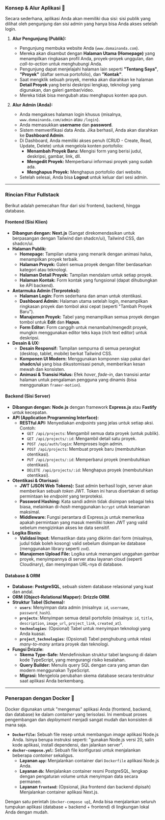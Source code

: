 ### Konsep & Alur Aplikasi 🚀

Secara sederhana, aplikasi Anda akan memiliki dua sisi: sisi publik yang dilihat oleh pengunjung dan sisi admin yang hanya bisa Anda akses setelah login.



1.  **Alur Pengunjung (Publik):**
    * Pengunjung membuka website Anda (`www.domainanda.com`).
    * Mereka akan disambut dengan **Halaman Utama (Homepage)** yang menampilkan ringkasan profil Anda, proyek-proyek unggulan, dan *call-to-action* untuk menghubungi Anda.
    * Pengunjung dapat menjelajahi halaman lain seperti **"Tentang Saya"**, **"Proyek"** (daftar semua portofolio), dan **"Kontak"**.
    * Saat mengklik sebuah proyek, mereka akan diarahkan ke halaman **Detail Proyek** yang berisi deskripsi lengkap, teknologi yang digunakan, dan galeri gambar/video.
    * Mereka tidak bisa mengubah atau menghapus konten apa pun.

2.  **Alur Admin (Anda):**
    * Anda mengakses halaman login khusus (misalnya, `www.domainanda.com/admin` atau `/login`).
    * Anda memasukkan **username** dan **password**.
    * Sistem memverifikasi data Anda. Jika berhasil, Anda akan diarahkan ke **Dashboard Admin**.
    * Di Dashboard, Anda memiliki akses penuh (CRUD - Create, Read, Update, Delete) untuk mengelola konten portofolio:
        * **Menambah Proyek Baru:** Mengisi form yang berisi judul, deskripsi, gambar, link, dll.
        * **Mengedit Proyek:** Memperbarui informasi proyek yang sudah ada.
        * **Menghapus Proyek:** Menghapus portofolio dari website.
    * Setelah selesai, Anda bisa **Logout** untuk keluar dari sesi admin.

---

### Rincian Fitur Fullstack

Berikut adalah pemecahan fitur dari sisi frontend, backend, hingga database.

#### Frontend (Sisi Klien)
* **Dibangun dengan:** **Next.js** (Sangat direkomendasikan untuk berpasangan dengan Tailwind dan shadcn/ui), Tailwind CSS, dan shadcn/ui.
* **Halaman Publik:**
    * **Homepage:** Tampilan utama yang menarik dengan animasi halus, menampilkan proyek terbaik.
    * **Halaman Proyek:** Galeri semua proyek dengan filter berdasarkan kategori atau teknologi.
    * **Halaman Detail Proyek:** Tampilan mendalam untuk setiap proyek.
    * **Halaman Kontak:** Form kontak yang fungsional (dapat dihubungkan ke API backend).
* **Antarmuka Admin (Terproteksi):**
    * **Halaman Login:** Form sederhana dan aman untuk otentikasi.
    * **Dashboard Admin:** Halaman utama setelah login, menampilkan ringkasan proyek dan tombol aksi cepat (seperti "Tambah Proyek Baru").
    * **Manajemen Proyek:** Tabel yang menampilkan semua proyek dengan tombol untuk **Edit** dan **Hapus**.
    * **Form Editor:** Form canggih untuk menambah/mengedit proyek, mungkin menggunakan editor teks kaya (rich text editor) untuk deskripsi.
* **Desain & UX:**
    * **Desain Responsif:** Tampilan sempurna di semua perangkat (desktop, tablet, mobile) berkat Tailwind CSS.
    * **Komponen UI Modern:** Menggunakan komponen siap pakai dari **shadcn/ui** yang bisa dikustomisasi penuh, memberikan kesan mewah dan konsisten.
    * **Animasi & Transisi Halus:** Efek *hover*, *fade-in*, dan transisi antar halaman untuk pengalaman pengguna yang dinamis (bisa menggunakan `framer-motion`).

#### Backend (Sisi Server)
* **Dibangun dengan:** **Node.js** dengan framework **Express.js** atau **Fastify** untuk kecepatan.
* **API (Application Programming Interface):**
    * **RESTful API:** Menyediakan *endpoints* yang jelas untuk setiap aksi. Contoh:
        * `GET /api/projects`: Mengambil semua data proyek (untuk publik).
        * `GET /api/projects/:id`: Mengambil detail satu proyek.
        * `POST /api/auth/login`: Memproses login admin.
        * `POST /api/projects`: Membuat proyek baru (membutuhkan otentikasi).
        * `PUT /api/projects/:id`: Memperbarui proyek (membutuhkan otentikasi).
        * `DELETE /api/projects/:id`: Menghapus proyek (membutuhkan otentikasi).
* **Otentikasi & Otorisasi:**
    * **JWT (JSON Web Tokens):** Saat admin berhasil login, server akan memberikan sebuah *token* JWT. Token ini harus disertakan di setiap permintaan ke *endpoint* yang terproteksi.
    * **Password Hashing:** Kata sandi admin tidak disimpan sebagai teks biasa, melainkan di-*hash* menggunakan `bcrypt` untuk keamanan maksimal.
    * **Middleware:** Fungsi perantara di Express.js untuk memeriksa apakah permintaan yang masuk memiliki token JWT yang valid sebelum mengizinkan akses ke data sensitif.
* **Logika Bisnis:**
    * **Validasi Input:** Memastikan data yang dikirim dari form (misalnya, judul tidak boleh kosong) valid sebelum disimpan ke database (menggunakan library seperti `zod`).
    * **Manajemen Upload File:** Logika untuk menangani unggahan gambar proyek, menyimpannya di server atau layanan cloud (seperti Cloudinary), dan menyimpan URL-nya di database.

#### Database & ORM
* **Database:** **PostgreSQL**, sebuah sistem database relasional yang kuat dan andal.
* **ORM (Object-Relational Mapper):** **Drizzle ORM**.
* **Struktur Tabel (Schema):**
    * **`users`**: Menyimpan data admin (misalnya: `id`, `username`, `password_hash`).
    * **`projects`**: Menyimpan semua detail portofolio (misalnya: `id`, `title`, `description`, `image_url`, `project_link`, `created_at`).
    * **`technologies`**: (Opsional) Tabel untuk menyimpan teknologi yang Anda kuasai.
    * **`project_technologies`**: (Opsional) Tabel penghubung untuk relasi *many-to-many* antara proyek dan teknologi.
* **Fungsi Drizzle:**
    * **Skema Type-Safe:** Mendefinisikan struktur tabel langsung di dalam kode TypeScript, yang mengurangi risiko kesalahan.
    * **Query Builder:** Menulis query SQL dengan cara yang aman dan modern menggunakan TypeScript.
    * **Migrasi:** Mengelola perubahan skema database secara terstruktur saat aplikasi Anda berkembang.

---

### Penerapan dengan Docker 🐳

Docker digunakan untuk "mengemas" aplikasi Anda (frontend, backend, dan database) ke dalam *container* yang terisolasi. Ini membuat proses pengembangan dan *deployment* menjadi sangat mudah dan konsisten di mana saja.



* **`Dockerfile`:** Sebuah file resep untuk membangun *image* aplikasi Node.js Anda. Isinya berupa instruksi seperti: "gunakan Node.js versi 20, salin kode aplikasi, install dependensi, dan jalankan server".
* **`docker-compose.yml`:** Sebuah file konfigurasi untuk menjalankan beberapa *container* sekaligus.
    * **Layanan `app`:** Menjalankan container dari `Dockerfile` aplikasi Node.js Anda.
    * **Layanan `db`:** Menjalankan container resmi PostgreSQL, lengkap dengan pengaturan volume untuk menyimpan data secara permanen.
    * **Layanan `frontend`:** (Opsional, jika frontend dan backend dipisah) Menjalankan container aplikasi Next.js.

Dengan satu perintah (`docker-compose up`), Anda bisa menjalankan seluruh tumpukan aplikasi (database + backend + frontend) di lingkungan lokal Anda dengan mudah.